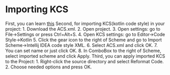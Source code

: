 # Importing KCS

First, you can learn [this](https://github.com/ilyalitosh/Android-Code-Style-Kotlin-)
Second, for importing KCS(kotlin code style) in your project:
	1. Download the ACS.xml.
	2. Open project.
	3. Open settings: go to File->Settings or press Ctrl+Alt+S.
	4. Open KCS settings:  go to Editor->Code Style->Kotlin
	5. Click the gear icon to the right of Scheme and go to Import Scheme->Intellij IDEA code style XML.
	6. Select ACS.xml and click OK.
	7. You can set name or just click OK.
	8. In ComboBox to the right of Scheme, select imported scheme and click Apply.
Third, you can apply imported KCS to the Project:
	1. Right-click the source directory and select Reformat Code.
	2. Choose needed options and press OK.
